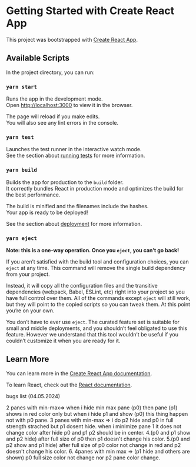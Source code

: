 # Getting Started with Create React App

This project was bootstrapped with [Create React App](https://github.com/facebook/create-react-app).

## Available Scripts

In the project directory, you can run:

### `yarn start`

Runs the app in the development mode.\
Open [http://localhost:3000](http://localhost:3000) to view it in the browser.

The page will reload if you make edits.\
You will also see any lint errors in the console.

### `yarn test`

Launches the test runner in the interactive watch mode.\
See the section about [running tests](https://facebook.github.io/create-react-app/docs/running-tests) for more information.

### `yarn build`

Builds the app for production to the `build` folder.\
It correctly bundles React in production mode and optimizes the build for the best performance.

The build is minified and the filenames include the hashes.\
Your app is ready to be deployed!

See the section about [deployment](https://facebook.github.io/create-react-app/docs/deployment) for more information.

### `yarn eject`

**Note: this is a one-way operation. Once you `eject`, you can’t go back!**

If you aren’t satisfied with the build tool and configuration choices, you can `eject` at any time. This command will remove the single build dependency from your project.

Instead, it will copy all the configuration files and the transitive dependencies (webpack, Babel, ESLint, etc) right into your project so you have full control over them. All of the commands except `eject` will still work, but they will point to the copied scripts so you can tweak them. At this point you’re on your own.

You don’t have to ever use `eject`. The curated feature set is suitable for small and middle deployments, and you shouldn’t feel obligated to use this feature. However we understand that this tool wouldn’t be useful if you couldn’t customize it when you are ready for it.

## Learn More

You can learn more in the [Create React App documentation](https://facebook.github.io/create-react-app/docs/getting-started).

To learn React, check out the [React documentation](https://reactjs.org/).

bugs list (04.05.2024)

2 panes with min-max=> when i hide min max pane (p0) then pane (p1) shows in red color only but when i hide p1 and show (p0) this thing happen not with p0 pane.
3 panes with min-max => i do p2 hide and p0 in full strength strached but p1 dosent hide.
when i minimize pane 1 it does not change color 
after hide p0 and p1 p2 should be in center.
4.(p0 and p1 show and p2 hide) after full size of p0 then p1 doesn't change his color.
5.(p0 and p2 show and p1 hide) after full size of p0 color not change in red and  p2 doesn't change his color.
6. 4panes with min max => (p1 hide and others are shown)  p0 full size color not change nor p2 pane color change.

